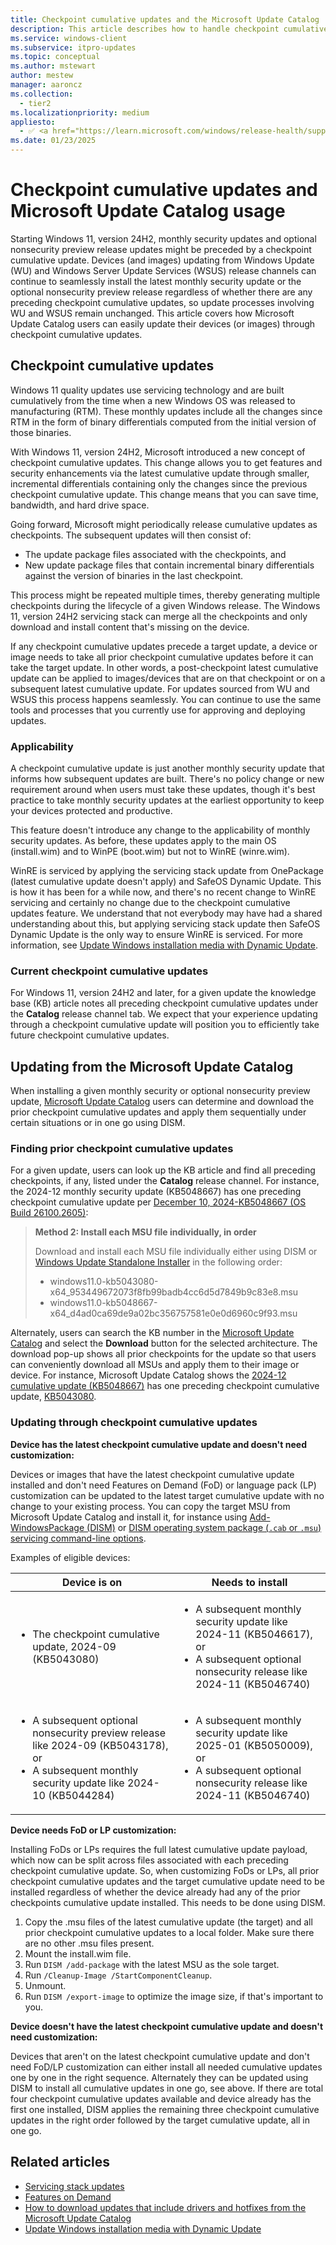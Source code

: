 ```yaml
---
title: Checkpoint cumulative updates and the Microsoft Update Catalog
description: This article describes how to handle checkpoint cumulative updates when you use the Microsoft Update Catalog to update devices and images.
ms.service: windows-client
ms.subservice: itpro-updates
ms.topic: conceptual
ms.author: mstewart
author: mestew
manager: aaroncz
ms.collection:
  - tier2
ms.localizationpriority: medium
appliesto: 
  - ✅ <a href="https://learn.microsoft.com/windows/release-health/supported-versions-windows-client" target="_blank">Windows 11, version 24H2 and later</a>
ms.date: 01/23/2025
---
```


# Checkpoint cumulative updates and Microsoft Update Catalog usage

Starting Windows 11, version 24H2, monthly security updates and optional nonsecurity preview release updates might be preceded by a checkpoint cumulative update. Devices (and images) updating from Windows Update (WU) and Windows Server Update Services (WSUS) release channels can continue to seamlessly install the latest monthly security update or the optional nonsecurity preview release regardless of whether there are any preceding checkpoint cumulative updates, so update processes involving WU and WSUS remain unchanged. This article covers how Microsoft Update Catalog users can easily update their devices (or images) through checkpoint cumulative updates.

## Checkpoint cumulative updates

Windows 11 quality updates use servicing technology and are built cumulatively from the time when a new Windows OS was released to manufacturing (RTM). These monthly updates include all the changes since RTM in the form of binary differentials computed from the initial version of those binaries.

With Windows 11, version 24H2, Microsoft introduced a new concept of checkpoint cumulative updates. This change allows you to get features and security enhancements via the latest cumulative update through smaller, incremental differentials containing only the changes since the previous checkpoint cumulative update. This change means that you can save time, bandwidth, and hard drive space.

Going forward, Microsoft might periodically release cumulative updates as checkpoints. The subsequent updates will then consist of:
- The update package files associated with the checkpoints, and
- New update package files that contain incremental binary differentials against the version of binaries in the last checkpoint.

This process might be repeated multiple times, thereby generating multiple checkpoints during the lifecycle of a given Windows release. The Windows 11, version 24H2 servicing stack can merge all the checkpoints and only download and install content that's missing on the device.

If any checkpoint cumulative updates precede a target update, a device or image needs to take all prior checkpoint cumulative updates before it can take the target update. In other words, a post-checkpoint latest cumulative update can be applied to images/devices that are on that checkpoint or on a subsequent latest cumulative update. For updates sourced from WU and WSUS this process happens seamlessly. You can continue to use the same tools and processes that you currently use for approving and deploying updates.

### Applicability

A checkpoint cumulative update is just another monthly security update that informs how subsequent updates are built. There's no policy change or new requirement around when users must take these updates, though it's best practice to take monthly security updates at the earliest opportunity to keep your devices protected and productive.

This feature doesn't introduce any change to the applicability of monthly security updates. As before, these updates apply to the main OS (install.wim) and to WinPE (boot.wim) but not to WinRE (winre.wim).

WinRE is serviced by applying the servicing stack update from OnePackage (latest cumulative update doesn't apply) and SafeOS Dynamic Update. This is how it has been for a while now, and there's no recent change to WinRE servicing and certainly no change due to the checkpoint cumulative updates feature. We understand that not everybody may have had a shared understanding about this, but applying servicing stack update then SafeOS Dynamic Update is the only way to ensure WinRE is serviced. For more information, see [Update Windows installation media with Dynamic Update](media-dynamic-update.md).

### Current checkpoint cumulative updates
 
For Windows 11, version 24H2 and later, for a given update the knowledge base (KB) article notes all preceding checkpoint cumulative updates under the **Catalog** release channel tab. We expect that your experience updating through a checkpoint cumulative update will position you to efficiently take future checkpoint cumulative updates.

## Updating from the Microsoft Update Catalog

When installing a given monthly security or optional nonsecurity preview update, [Microsoft Update Catalog](https://www.catalog.update.microsoft.com) users can determine and download the prior checkpoint cumulative updates and apply them sequentially under certain situations or in one go using DISM.

### Finding prior checkpoint cumulative updates

For a given update, users can look up the KB article and find all preceding checkpoints, if any, listed under the **Catalog** release channel. For instance, the 2024-12 monthly security update (KB5048667) has one preceding checkpoint cumulative update per [December 10, 2024-KB5048667 (OS Build 26100.2605)](https://support.microsoft.com/topic/708755a6-d809-4a8a-8d20-53c4108590e6#ID0ELBD=Catalog):

   > <b>Method 2: Install each MSU file individually, in order</b> <p>Download and install each MSU file individually either using DISM or [Windows Update Standalone Installer](https://support.microsoft.com/topic/799ba3df-ec7e-b05e-ee13-1cdae8f23b19) in the following order: <ul><li> windows11.0-kb5043080-x64_953449672073f8fb99badb4cc6d5d7849b9c83e8.msu </li> <li>windows11.0-kb5048667-x64_d4ad0ca69de9a02bc356757581e0e0d6960c9f93.msu </li></ul>

Alternately, users can search the KB number in the [Microsoft Update Catalog](https://catalog.update.microsoft.com/) and select the **Download** button for the selected architecture. The download pop-up shows all prior checkpoints for the update so that users can conveniently download all MSUs and apply them to their image or device. For instance, Microsoft Update Catalog shows the [2024-12 cumulative update (KB5048667)](https://support.microsoft.com/help/5048667) has one preceding checkpoint cumulative update, [KB5043080](https://support.microsoft.com/help/5043080).

### Updating through checkpoint cumulative updates

**Device has the latest checkpoint cumulative update and doesn't need customization:**

Devices or images that have the latest checkpoint cumulative update installed and don't need Features on Demand (FoD) or language pack (LP) customization can be updated to the latest target cumulative update with no change to your existing process. You can copy the target MSU from Microsoft Update Catalog and install it, for instance using [Add-WindowsPackage (DISM)](/powershell/module/dism/add-windowspackage) or [DISM operating system package (`.cab` or `.msu`) servicing command-line options](/windows-hardware/manufacture/desktop/dism-operating-system-package-servicing-command-line-options).

Examples of eligible devices:

| Device is on | Needs to install| 
|---|---|
|<ul><li>The checkpoint cumulative update, 2024-09 (KB5043080)</li></ul>|<ul><li>A subsequent monthly security update like 2024-11 (KB5046617), or</li> <li>A subsequent optional nonsecurity release like 2024-11 (KB5046740) </li></ul>|
|<ul><li>A subsequent optional nonsecurity preview release like 2024-09 (KB5043178), or</li> <li> A subsequent monthly security update like 2024-10 (KB5044284)</li></ul>|<ul><li>A subsequent monthly security update like 2025-01 (KB5050009), or</li> <li> A subsequent optional nonsecurity release like 2024-11 (KB5046740) </li></ul>|

**Device needs FoD or LP customization:**

Installing FoDs or LPs requires the full latest cumulative update payload, which now can be split across files associated with each preceding checkpoint cumulative update. So, when customizing FoDs or LPs, all prior checkpoint cumulative updates and the target cumulative update need to be installed regardless of whether the device already had any of the prior checkpoints cumulative update installed. This needs to be done using DISM.

1.	Copy the .msu files of the latest cumulative update (the target) and all prior checkpoint cumulative updates to a local folder. Make sure there are no other .msu files present.
1.	Mount the install.wim file.
1.	Run `DISM /add-package` with the latest MSU as the sole target.
1.	Run `/Cleanup-Image /StartComponentCleanup`.
1.	Unmount.
1.	Run `DISM /export-image` to optimize the image size, if that's important to you.  

**Device doesn't have the latest checkpoint cumulative update and doesn't need customization:**

Devices that aren't on the latest checkpoint cumulative update and don't need FoD/LP customization can either install all needed cumulative updates one by one in the right sequence. Alternately they can be updated using DISM to install all cumulative updates in one go, see above. If there are total four checkpoint cumulative updates available and device already has the first one installed, DISM applies the remaining three checkpoint cumulative updates in the right order followed by the target cumulative update, all in one go.

## Related articles

- [Servicing stack updates](/windows/deployment/update/servicing-stack-updates)
- [Features on Demand](/windows-hardware/manufacture/desktop/features-on-demand-v2--capabilities)
- [How to download updates that include drivers and hotfixes from the Microsoft Update Catalog](/troubleshoot/windows-client/installing-updates-features-roles/download-updates-drivers-hotfixes-windows-update-catalog)
- [Update Windows installation media with Dynamic Update](media-dynamic-update.md)
